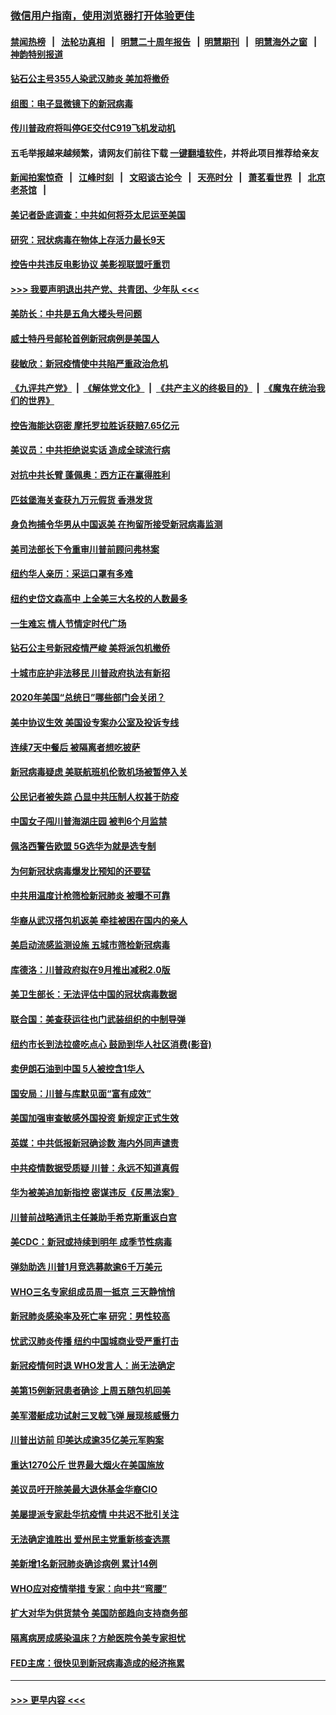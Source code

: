### [微信用户指南，使用浏览器打开体验更佳](https://github.com/gfw-breaker/banned-news1/blob/master/indexes/wechat-guide.md?t=0)
#### [禁闻热榜](热点新闻.md?t=0)  &nbsp;&nbsp;|&nbsp;&nbsp; [法轮功真相](https://github.com/gfw-breaker/truth/blob/master/README.md?t=0) &nbsp;&nbsp;|&nbsp;&nbsp; [明慧二十周年报告](https://github.com/gfw-breaker/mh-reports/blob/master/README.md?t=0) &nbsp;&nbsp;|&nbsp;&nbsp;[明慧期刊](https://github.com/gfw-breaker/mh-qikan) &nbsp;&nbsp;|&nbsp;&nbsp; [明慧海外之窗](https://github.com/gfw-breaker/mh-news/blob/master/README.md?t=0) &nbsp;&nbsp;|&nbsp;&nbsp; [神韵特别报道](https://github.com/gfw-breaker/mh-news/blob/master/shenyun.md?t=0)
#### [钻石公主号355人染武汉肺炎 美加将撤侨](../pages/nsc412/n11872392.md?t=02161444) 
#### [组图：电子显微镜下的新冠病毒](../pages/nsc412/n11872057.md?t=02161444) 
#### [传川普政府将叫停GE交付C919飞机发动机](../pages/nsc412/n11871600.md?t=02161444) 
#### 五毛举报越来越频繁，请网友们前往下载 [一键翻墙软件](https://github.com/gfw-breaker/ssr-accounts)，并将此项目推荐给亲友
#### [新闻拍案惊奇](https://github.com/gfw-breaker/banned-news1/blob/master/pages/link4.md) &nbsp;&nbsp;|&nbsp;&nbsp; [江峰时刻](https://github.com/gfw-breaker/banned-news1/blob/master/pages/link4.md) &nbsp;&nbsp;|&nbsp;&nbsp; [文昭谈古论今](https://github.com/gfw-breaker/banned-news1/blob/master/pages/link4.md) &nbsp;&nbsp;|&nbsp;&nbsp; [天亮时分](https://github.com/gfw-breaker/banned-news1/blob/master/pages/link4.md) &nbsp;&nbsp;|&nbsp;&nbsp; [萧茗看世界](https://github.com/gfw-breaker/banned-news1/blob/master/pages/link4.md) &nbsp;&nbsp;|&nbsp;&nbsp; [北京老茶馆](https://github.com/gfw-breaker/banned-news1/blob/master/pages/link4.md) &nbsp;&nbsp;|&nbsp;&nbsp; 
#### [美记者卧底调查：中共如何将芬太尼运至美国](../pages/nsc412/n11871821.md?t=02161444) 
#### [研究：冠状病毒在物体上存活力最长9天](../pages/nsc412/n11871871.md?t=02161444) 
#### [控告中共违反电影协议 美影视联盟吁重罚](../pages/nsc412/n11871820.md?t=02161444) 
#### [>>> 我要声明退出共产党、共青团、少年队 <<<](https://github.com/begood0513/goodnews/blob/master/quit/letter.md) 
#### [美防长：中共是五角大楼头号问题](../pages/nsc412/n11871768.md?t=02161444) 
#### [威士特丹号邮轮首例新冠病例是美国人](../pages/nsc412/n11871731.md?t=02161444) 
#### [裴敏欣：新冠疫情使中共陷严重政治危机](../pages/nsc412/n11871514.md?t=02161444) 
#### [《九评共产党》](https://github.com/begood0513/9ping.md/blob/master/README.md) &nbsp;|&nbsp; [《解体党文化》](../../../../jtdwh.md/blob/master/README.md)  &nbsp;|&nbsp; [《共产主义的终极目的》](../../../../gczydzjmd.md/blob/master/README.md) &nbsp;|&nbsp; [《魔鬼在统治我们的世界》](../../../../mgztzwmdsj.md/blob/master/README.md) 
#### [控告海能达窃密 摩托罗拉胜诉获赔7.65亿元](../pages/nsc412/n11871594.md?t=02161444) 
#### [美议员：中共拒绝说实话 造成全球流行病](../pages/nsc412/n11871582.md?t=02161444) 
#### [对抗中共长臂 蓬佩奥：西方正在赢得胜利](../pages/nsc412/n11871500.md?t=02161444) 
#### [匹兹堡海关查获九万元假货 香港发货](../pages/nsc412/n11870716.md?t=02161444) 
#### [身负拘捕令华男从中国返美  在拘留所接受新冠病毒监测](../pages/nsc412/n11870710.md?t=02161444) 
#### [美司法部长下令重审川普前顾问弗林案](../pages/nsc412/n11870258.md?t=02161444) 
#### [纽约华人亲历：采运口罩有多难](../pages/nsc412/n11870531.md?t=02161444) 
#### [纽约史岱文森高中  上全美三大名校的人数最多](../pages/nsc412/n11870557.md?t=02161444) 
#### [一生难忘 情人节情定时代广场](../pages/nsc412/n11870536.md?t=02161444) 
#### [钻石公主号新冠疫情严峻 美将派包机撤侨](../pages/nsc412/n11870505.md?t=02161444) 
#### [十城市庇护非法移民 川普政府执法有新招](../pages/nsc412/n11870410.md?t=02161444) 
#### [2020年美国“总统日”哪些部门会关闭？](../pages/nsc412/n11870148.md?t=02161444) 
#### [美中协议生效 美国设专案办公室及投诉专线](../pages/nsc412/n11870266.md?t=02161444) 
#### [连续7天中餐后 被隔离者想吃披萨](../pages/nsc412/n11870243.md?t=02161444) 
#### [新冠病毒疑虑 美联航班机伦敦机场被暂停入关](../pages/nsc412/n11870015.md?t=02161444) 
#### [公民记者被失踪 凸显中共压制人权甚于防疫](../pages/nsc412/n11870042.md?t=02161444) 
#### [中国女子闯川普海湖庄园 被判6个月监禁](../pages/nsc412/n11869919.md?t=02161444) 
#### [佩洛西警告欧盟 5G选华为就是选专制](../pages/nsc412/n11869898.md?t=02161444) 
#### [为何新冠状病毒爆发比预知的还要猛](../pages/nsc412/n11869828.md?t=02161444) 
#### [中共用温度计枪筛检新冠肺炎 被曝不可靠](../pages/nsc412/n11869707.md?t=02161444) 
#### [华裔从武汉搭包机返美 牵挂被困在国内的亲人](../pages/nsc412/n11869711.md?t=02161444) 
#### [美启动流感监测设施 五城市筛检新冠病毒](../pages/nsc412/n11869689.md?t=02161444) 
#### [库德洛：川普政府拟在9月推出减税2.0版](../pages/nsc412/n11869627.md?t=02161444) 
#### [美卫生部长：无法评估中国的冠状病毒数据](../pages/nsc412/n11869301.md?t=02161444) 
#### [联合国：美查获运往也门武装组织的中制导弹](../pages/nsc412/n11868677.md?t=02161444) 
#### [纽约市长到法拉盛吃点心  鼓励到华人社区消费(影音)](../pages/nsc412/n11868197.md?t=02161444) 
#### [卖伊朗石油到中国  5人被控含1华人](../pages/nsc412/n11867988.md?t=02161444) 
#### [国安局：川普与库默见面“富有成效”](../pages/nsc412/n11867976.md?t=02161444) 
#### [美国加强审查敏感外国投资 新规定正式生效](../pages/nsc412/n11868041.md?t=02161444) 
#### [英媒：中共低报新冠确诊数 海内外同声谴责](../pages/nsc412/n11867421.md?t=02161444) 
#### [中共疫情数据受质疑 川普：永远不知道真假](../pages/nsc412/n11867195.md?t=02161444) 
#### [华为被美追加新指控 密谋违反《反黑法案》](../pages/nsc412/n11867191.md?t=02161444) 
#### [川普前战略通讯主任兼助手希克斯重返白宫](../pages/nsc412/n11867104.md?t=02161444) 
#### [美CDC：新冠或持续到明年 成季节性病毒](../pages/nsc412/n11867279.md?t=02161444) 
#### [弹劾助选 川普1月竞选募款逾6千万美元](../pages/nsc412/n11866950.md?t=02161444) 
#### [WHO三名专家组成员周一抵京 三天静悄悄](../pages/nsc412/n11866947.md?t=02161444) 
#### [新冠肺炎感染率及死亡率 研究：男性较高](../pages/nsc412/n11866956.md?t=02161444) 
#### [忧武汉肺炎传播 纽约中国城商业受严重打击](../pages/nsc412/n11866902.md?t=02161444) 
#### [新冠疫情何时退 WHO发言人：尚无法确定](../pages/nsc412/n11866864.md?t=02161444) 
#### [美第15例新冠患者确诊 上周五随包机回美](../pages/nsc412/n11866852.md?t=02161444) 
#### [美军潜艇成功试射三叉戟飞弹 展现核威慑力](../pages/nsc412/n11866046.md?t=02161444) 
#### [川普出访前 印美达成逾35亿美元军购案](../pages/nsc412/n11865444.md?t=02161444) 
#### [重达1270公斤 世界最大烟火在美国施放](../pages/nsc412/n11865198.md?t=02161444) 
#### [美议员吁开除美最大退休基金华裔CIO](../pages/nsc412/n11865230.md?t=02161444) 
#### [美屡提派专家赴华抗疫情 中共迟不批引关注](../pages/nsc412/n11864719.md?t=02161444) 
#### [无法确定谁胜出 爱州民主党重新核查选票](../pages/nsc412/n11864830.md?t=02161444) 
#### [美新增1名新冠肺炎确诊病例 累计14例](../pages/nsc412/n11864893.md?t=02161444) 
#### [WHO应对疫情举措 专家：向中共“弯腰”](../pages/nsc412/n11864727.md?t=02161444) 
#### [扩大对华为供货禁令 美国防部趋向支持商务部](../pages/nsc412/n11864773.md?t=02161444) 
#### [隔离病房成感染温床？方舱医院令美专家担忧](../pages/nsc412/n11864575.md?t=02161444) 
#### [FED主席：很快见到新冠病毒造成的经济拖累](../pages/nsc412/n11864507.md?t=02161444) 

----
#### [ >>> 更早内容 <<< ](../indexes/nsc412-earlier.md)
